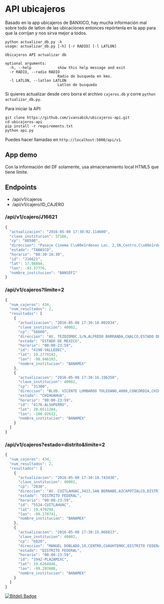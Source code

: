 API ubicajeros
===========

Basado en la app ubicajeros de BANXICO, hay mucha información mal sobre todo de latlon de las ubicaciones entonces repórtenla en la app para que la corrijan y nos sirva mejor a todos.

```
python actualizar_db.py -h
usage: actualizar_db.py [-h] [-r RADIO] [-l LATLON]

Ubicajeros API actualizar db

optional arguments:
  -h, --help            show this help message and exit
  -r RADIO, --radio RADIO
                        Radio de busqueda en kms.
  -l LATLON, --latlon LATLON
                        Latlon de busqueda
```

Si quieres actualizar desde cero borra el archivo `cajeros.db` y corre `python actualizar_db.py`.

Para iniciar la API:

```
git clone https://github.com/ivansabik/ubicajeros-api.git
cd ubicajeros-api
pip install -r requirements.txt
python api.py
```

Puedes hacer llamadas en `http://localhost:5000/api/v1`.

## App demo

Con la información del DF solamente,  usa almacenamiento local HTML5 que tiene límite.

## Endpoints

- /api/v1/cajeros
- /api/v1/cajero/ID_CAJERO

### /api/v1/cajero/J16621

```javascript
{
  "actualizacion": "2016-05-08 17:30:02.114600",
  "clave_institucion": 37166,
  "cp": "86500",
  "direccion": "Pasaje Cinema C\u00e1rdenas Loc. 2,SN,Centro,C\u00e1rdenas,Tabasco",
  "estado": "TABASCO",
  "horario": "08:30-16:30",
  "id": "J16621",
  "lat": 17.98894,
  "lon": -93.37776,
  "nombre_institucion": "BANSEFI"
}
```

### /api/v1/cajeros?limite=2

```javascript
{
  "num_cajeros": 434,
  "num_resultados": 2,
  "resultados": [
    {
      "actualizacion": "2016-05-08 17:30:18.002034",
      "clave_institucion": 40002,
      "cp": "56600",
      "direccion": "AV. TEZOZOMOC,S/N,ALFREDO BARRANDA,CHALCO,ESTADO DE MEXICO",
      "estado": "ESTADO DE MEXICO",
      "horario": "00:00-23:59",
      "id": "4190-VALLEDEC",
      "lat": 19.2779192,
      "lon": -98.946103,
      "nombre_institucion": "BANAMEX"
    },
    {
      "actualizacion": "2016-05-08 17:30:16.196350",
      "clave_institucion": 40002,
      "cp": "31380",
      "direccion": "BLVD. VICENTE LOMBARDO TOLEDANO,4800,CONCORDIA,CHIHUAHUA,CHIHUAHUA",
      "estado": "CHIHUAHUA",
      "horario": "00:00-23:59",
      "id": "4176-ALSUPERRO",
      "lat": 28.6511284,
      "lon": -106.02612,
      "nombre_institucion": "BANAMEX"
    }
  ]
}
```

### /api/v1/cajeros?estado=distrito&limite=2

```javascript
{
  "num_cajeros": 434,
  "num_resultados": 2,
  "resultados": [
    {
      "actualizacion": "2016-05-08 17:30:18.743436",
      "clave_institucion": 40002,
      "cp": "2830",
      "direccion": "AV. CUITLAHUAC,3423,SAN BERNABE,AZCAPOTZALCO,DISTRITO FEDERAL",
      "estado": "DISTRITO FEDERAL",
      "horario": "00:00-23:59",
      "id": "5524-CUITLAHUAC",
      "lat": 19.470294,
      "lon": -99.170741,
      "nombre_institucion": "BANAMEX"
    },
    {
      "actualizacion": "2016-05-08 17:30:15.066023",
      "clave_institucion": 40002,
      "cp": "6020",
      "direccion": "MANUEL DOBLADO,10,CENTRO,CUAUHTEMOC,DISTRITO FEDERAL",
      "estado": "DISTRITO FEDERAL",
      "horario": "00:00-23:59",
      "id": "1942-PLAZAMIXC",
      "lat": 19.6264846,
      "lon": -99.297088,
      "nombre_institucion": "BANAMEX"
    }
  ]
}
```

[![Bitdeli Badge](https://d2weczhvl823v0.cloudfront.net/ivansabik/ubicajeros-api/trend.png)](https://bitdeli.com/free "Bitdeli Badge")
